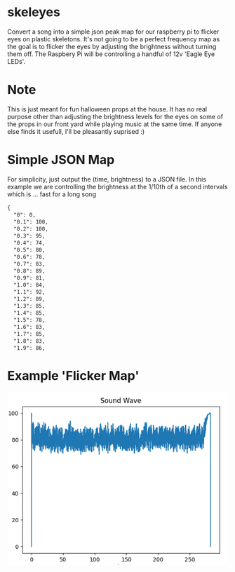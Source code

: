 # skeleyes
Convert a song into a simple json peak map for our raspberry pi to flicker eyes on plastic skeletons.  It's not going to be a perfect frequency map as the goal is to flicker the eyes by adjusting the brightness without turning them off.  The Raspbery Pi will be controlling a handful of 12v 'Eagle Eye LEDs'.  

# Note
This is just meant for fun halloween props at the house.  It has no real purpose other than adjusting the brightness levels for the eyes on some of the props in our front yard while playing music at the same time.  If anyone else finds it usefull, I'll be pleasantly suprised :)

# Simple JSON Map
For simplicity, just output the (time, brightness) to a JSON file.    In this example we are controlling the brightness at the 1/10th of a second intervals which is ... fast for a long song
```
{
  "0": 0,
  "0.1": 100,
  "0.2": 100,
  "0.3": 95,
  "0.4": 74,
  "0.5": 80,
  "0.6": 78,
  "0.7": 83,
  "0.8": 89,
  "0.9": 81,
  "1.0": 84,
  "1.1": 92,
  "1.2": 89,
  "1.3": 85,
  "1.4": 85,
  "1.5": 78,
  "1.6": 83,
  "1.7": 85,
  "1.8": 83,
  "1.9": 86,
```

# Example 'Flicker Map'
![alt text](https://github.com/CaffeineLab/skeleyes/blob/main/stayin-alive.png?raw=true)
